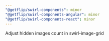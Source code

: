 ```yaml
---
"@getflip/swirl-components": minor
"@getflip/swirl-components-angular": minor
"@getflip/swirl-components-react": minor
---
```


Adjust hidden images count in swirl-image-grid

